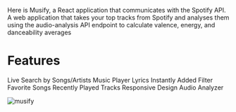 Here is Musify, a React application that communicates with the Spotify API. A web application that takes your top tracks from Spotify and analyses them using the audio-analysis API endpoint to calculate valence, energy, and danceability averages

# Features
Live Search by Songs/Artists
Music Player
Lyrics Instantly Added
Filter Favorite Songs 
Recently Played Tracks
Responsive Design
Audio Analyzer

![musify](https://user-images.githubusercontent.com/46178706/145465270-de3a1465-ef85-46d9-a1d6-ee02646bb8cf.gif)